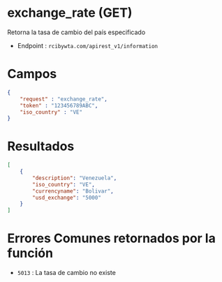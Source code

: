 # exchange_rate (GET)

Retorna la tasa de cambio del país especificado

* Endpoint : ```rcibywta.com/apirest_v1/information```

# Campos

```JSON
{
    "request" : "exchange_rate",
    "token" : "123456789ABC",
    "iso_country" : "VE"
}
```

# Resultados

```JSON
[
    {
        "description": "Venezuela",
        "iso_country": "VE",
        "currencyname": "Bolivar",
        "usd_exchange": "5000"
    }
]
```

# Errores Comunes retornados por la función

* ```5013``` : La tasa de cambio no existe
